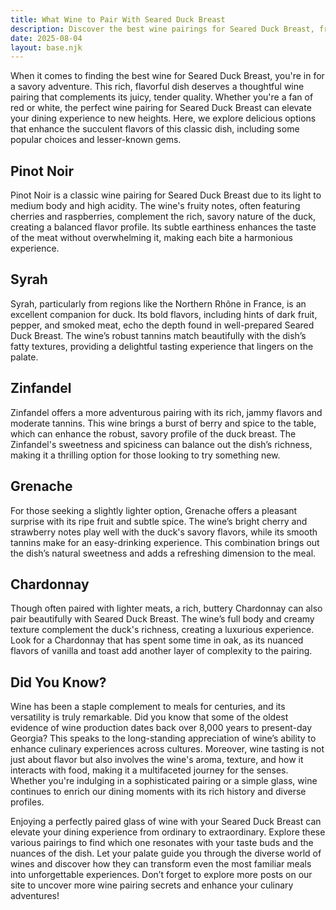 ```yaml
---
title: What Wine to Pair With Seared Duck Breast
description: Discover the best wine pairings for Seared Duck Breast, from bold reds to crisp whites.
date: 2025-08-04
layout: base.njk
---
```


When it comes to finding the best wine for Seared Duck Breast, you're in for a savory adventure. This rich, flavorful dish deserves a thoughtful wine pairing that complements its juicy, tender quality. Whether you're a fan of red or white, the perfect wine pairing for Seared Duck Breast can elevate your dining experience to new heights. Here, we explore delicious options that enhance the succulent flavors of this classic dish, including some popular choices and lesser-known gems.

## Pinot Noir

Pinot Noir is a classic wine pairing for Seared Duck Breast due to its light to medium body and high acidity. The wine's fruity notes, often featuring cherries and raspberries, complement the rich, savory nature of the duck, creating a balanced flavor profile. Its subtle earthiness enhances the taste of the meat without overwhelming it, making each bite a harmonious experience.

## Syrah

Syrah, particularly from regions like the Northern Rhône in France, is an excellent companion for duck. Its bold flavors, including hints of dark fruit, pepper, and smoked meat, echo the depth found in well-prepared Seared Duck Breast. The wine’s robust tannins match beautifully with the dish’s fatty textures, providing a delightful tasting experience that lingers on the palate.

## Zinfandel

Zinfandel offers a more adventurous pairing with its rich, jammy flavors and moderate tannins. This wine brings a burst of berry and spice to the table, which can enhance the robust, savory profile of the duck breast. The Zinfandel's sweetness and spiciness can balance out the dish’s richness, making it a thrilling option for those looking to try something new.

## Grenache

For those seeking a slightly lighter option, Grenache offers a pleasant surprise with its ripe fruit and subtle spice. The wine’s bright cherry and strawberry notes play well with the duck's savory flavors, while its smooth tannins make for an easy-drinking experience. This combination brings out the dish’s natural sweetness and adds a refreshing dimension to the meal.

## Chardonnay

Though often paired with lighter meats, a rich, buttery Chardonnay can also pair beautifully with Seared Duck Breast. The wine’s full body and creamy texture complement the duck's richness, creating a luxurious experience. Look for a Chardonnay that has spent some time in oak, as its nuanced flavors of vanilla and toast add another layer of complexity to the pairing.

## Did You Know?

Wine has been a staple complement to meals for centuries, and its versatility is truly remarkable. Did you know that some of the oldest evidence of wine production dates back over 8,000 years to present-day Georgia? This speaks to the long-standing appreciation of wine’s ability to enhance culinary experiences across cultures. Moreover, wine tasting is not just about flavor but also involves the wine's aroma, texture, and how it interacts with food, making it a multifaceted journey for the senses. Whether you're indulging in a sophisticated pairing or a simple glass, wine continues to enrich our dining moments with its rich history and diverse profiles.

Enjoying a perfectly paired glass of wine with your Seared Duck Breast can elevate your dining experience from ordinary to extraordinary. Explore these various pairings to find which one resonates with your taste buds and the nuances of the dish. Let your palate guide you through the diverse world of wines and discover how they can transform even the most familiar meals into unforgettable experiences. Don’t forget to explore more posts on our site to uncover more wine pairing secrets and enhance your culinary adventures!